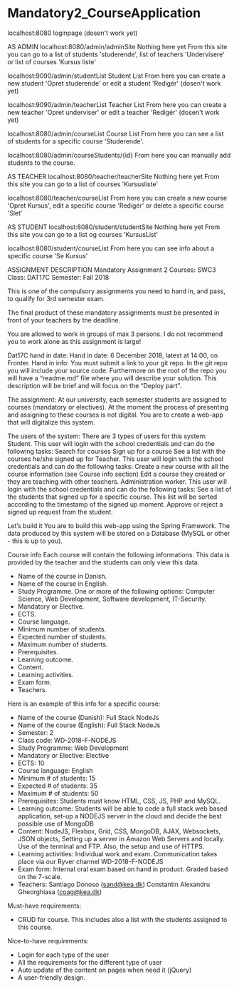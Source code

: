 # Mandatory2_CourseApplication

localhost:8080                            loginpage (dosen't work yet)

AS ADMIN
localhost:8080/admin/adminSite            Nothing here yet
                                          From this site you can go to a list of students 'studerende', list of teachers 'Undervisere'
                                          or list of courses 'Kursus liste'
                                  
localhost:9090/admin/studentList          Student List
                                          From here you can create a new student 'Opret studerende' or
                                          edit a student 'Redigér' (dosen't work yet)

localhost:9090/admin/teacherList          Teacher List
                                          From here you can create a new teacher 'Opret underviser' or
                                          edit a teacher 'Redigér' (dosen't work yet)
                                        
localhost:8080/admin/courseList           Course List
                                          From here you can see a list of students for a specific course 'Studerende'.

localhost:8080/admin/courseStudents/{id}  From here you can manually add students to the course.

AS TEACHER
localhost:8080/teacher/teacherSite        Nothing here yet
                                          From this site you can go to a list of courses 'Kursusliste'
                                          
localhost:8080/teacher/courseList         From here you can create a new course 'Opret Kursus', edit a specific course 'Redigér'
                                          or delete a specific course 'Slet'
                                          
AS STUDENT
localhost:8080/student/studentSite        Nothing here yet
                                          From this site you can go to a list og courses 'KursusList'
                                          
localhost:8080/student/courseList         From here you can see info about a specific course 'Se Kursus'


ASSIGNMENT DESCRIPTION
Mandatory Assignment 2
Courses: SWC3
Class: DAT17C
Semester: Fall 2018

This is one of the compulsory assignments you need to hand in, and pass, to qualify for 3rd semester exam. 

The final product of these mandatory assignments must be presented in front of your teachers by the deadline.

You are allowed to work in groups of max 3 persons. I do not recommend you to work alone as this assignment is large!

Dat17C hand in date:
Hand in date: 
6 December 2018, latest at 14:00, on Fronter.
Hand in info: 
You must submit a link to your git repo. 
In the git repo you will include your source code. Furthermore on the root of the repo you will have a “readme.md” file where you will describe your solution. This description will be brief and will focus on the “Deploy part”. 

The assignment:
At our university, each semester students are assigned to courses (mandatory or electives). At the moment the process of presenting and assigning to these courses is not digital. You are to create a web-app that will digitalize this system.

The users of the system:
There are 3 types of users for this system:
Student. This user will login with the school credentials and can do the following tasks:
Search for courses
Sign up for a course
See a list with the courses he/she signed up for
Teacher. This user will login with the school credentials and can do the following tasks:
Create a new course with all the course information (see Course info section)
Edit a course they created or they are teaching with other teachers.
Administration worker. This user will login with the school credentials and can do the following tasks:
See a list of the students that signed up for a specific course. This list will be sorted according to the timestamp of the signed up moment.
Approve or reject a signed up request from the student.

Let’s build it
You are to build this web-app using the Spring Framework. The data produced by this system will be stored on a Database (MySQL or other - this is up to you).

Course info
Each course will contain the following informations. This data is provided by the teacher and the students can only view this data.
- Name of the course in Danish.
- Name of the course in English.
- Study Programme. One or more of the following options:
Computer Science, 
Web Development,
Software development,
IT-Security.
- Mandatory or Elective.
- ECTS.
- Course language.
- Minimum number of students.
- Expected number of students.
- Maximum number of students.
- Prerequisites.
- Learning outcome.
- Content.
- Learning activities.
- Exam form.
- Teachers.

Here is an example of this info for a specific course:
- Name of the course (Danish):    Full Stack NodeJs
- Name of the course (English):   Full Stack NodeJs
- Semester:                       2
- Class code:                     WD-2018-F-NODEJS
- Study Programme:                Web Development
- Mandatory or Elective:          Elective
- ECTS:                           10
- Course language:                English
- Minimum # of students:          15
- Expected # of students:         35
- Maximum # of students:          50
- Prerequisites:                  Students must know HTML, CSS, JS, PHP and MySQL.
- Learning outcome:               Students will be able to code a full stack web based application, set-up a NODEJS server in the cloud and decide the best possible use of MongoDB
- Content:                        NodeJS, Flexbox, Grid, CSS, MongoDB, AJAX, Websockets, JSON objects, Setting up a server in Amazon Web Servers and locally. Use of the terminal and FTP. Also, the setup and use of HTTPS.
- Learning activities:            Individual work and exam. Communication takes place via our Ryver channel WD-2018-F-NODEJS
- Exam form:                      Internal oral exam based on hand in product. Graded based on the 7-scale.
- Teachers:                       Santiago Donoso (sand@kea.dk) Constantin Alexandru Gheorghiasa (coag@kea.dk)

Must-have requirements:
- CRUD for course. This includes also a list with the students assigned to this course.

Nice-to-have requirements:
- Login for each type of the user
- All the requirements for the different type of user
- Auto update of the content on pages when need it (jQuery)
- A user-friendly design.
